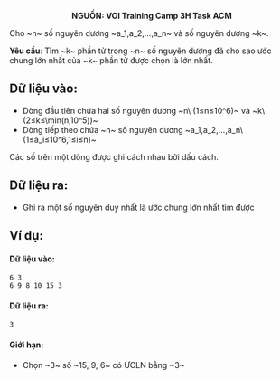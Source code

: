 **<center>NGUỒN: VOI Training Camp 3H  Task ACM</center>**

Cho ~n~ số nguyên dương ~a_1,a_2,…,a_n~ và số nguyên dương ~k~.

**Yêu cầu**: Tìm ~k~ phần tử trong ~n~ số nguyên dương đã cho sao ước chung lớn nhất của ~k~ phần tử được chọn là lớn nhất.

## Dữ liệu vào:
- Dòng đầu tiên chứa hai số nguyên dương ~n\ (1≤n≤10^6)~ và ~k\ (2≤k≤\min⁡(n,10^5))~
- Dòng tiếp theo chứa ~n~ số nguyên dương ~a_1,a_2,…,a_n\  (1≤a_i≤10^6,1≤i≤n)~

Các số trên một dòng được ghi cách nhau bởi dấu cách.

## Dữ liệu ra:
- Ghi ra một số nguyên duy nhất là ước chung lớn nhất tìm được

## Ví dụ:
#### Dữ liệu vào:
```
6 3 
6 9 8 10 15 3
```

#### Dữ liệu ra:
```
3
```

#### Giới hạn:
- Chọn ~3~ số ~15, 9, 6~ có ƯCLN bằng ~3~